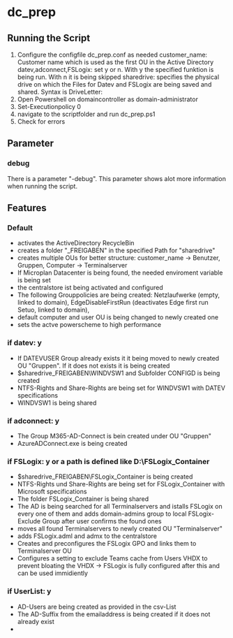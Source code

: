 # dc_prep

## Running the Script

1. Configure the configfile dc_prep.conf as needed
customer_name: Customer name which is used as the first OU in the Active Directory
datev,adconnect,FSLogix: set y or n. With y the specified funktion is being run. With n it is being skipped
sharedrive: specifies the physical drive on which the Files for Datev and FSLogix are being saved and shared. Syntax is DriveLetter:
2. Open Powershell on domaincontroller as domain-administrator
3. Set-Executionpolicy 0
4. navigate to the scriptfolder and run dc_prep.ps1
5. Check for errors

## Parameter

### debug
There is a parameter "-debug". This parameter shows alot more information when running the script.

## Features

### Default
- activates the ActiveDirectory RecycleBin
- creates a folder "_FREIGABEN" in the specified Path for "sharedrive"
- creates multiple OUs for better structure: customer_name -> Benutzer, Gruppen, Computer -> Terminalserver
- If Microplan Datacenter is being found, the needed enviroment variable is being set
- the centralstore ist being activated and configured
- The following Grouppolicies are being created: Netzlaufwerke (empty, linked to domain), EdgeDisableFirstRun (deactivates Edge first run Setuo, linked to domain),
- default computer and user OU is being changed to newly created one
- sets the actve powerscheme to high performance
### if datev: y
- If DATEVUSER Group already exists it it being moved to newly created OU "Gruppen". If it does not exists it is being created
- $sharedrive\_FREIGABEN\WINDVSW1 and Subfolder CONFIGD is being created
- NTFS-Rights and Share-Rights are being set for WINDVSW1 with DATEV specifications
- WINDVSW1 is being shared
### if adconnect: y
- The Group M365-AD-Connect is bein created under OU "Gruppen"
- AzureADConnect.exe is being created
### if FSLogix: y or a path is defined like D:\FSLogix_Container
- $sharedrive\_FREIGABEN\FSLogix_Container is being created
- NTFS-Rights und Share-Rights are being set for FSLogix_Container with Microsoft specifications
- The folder FSLogix_Container is being shared
- The AD is being searched for all Terminalservers and istalls FSLogix on every one of them and adds domain-admins group to local FSLogix-Exclude Group after user confirms the found ones
- moves all found Terminalservers to newly created OU "Terminalserver"
- adds FSLogix.adml and admx to the centralstore
- Creates and preconfigures the FSLogix GPO and links them to Terminalserver OU
- Configures a setting to exclude Teams cache from Users VHDX to prevent bloating the VHDX
→ FSLogix is fully configured after this and can be used immidiently
### if UserList: y
- AD-Users are being created as provided in the csv-List
- The AD-Suffix from the emailaddress is being created if it does not already exist
- 
